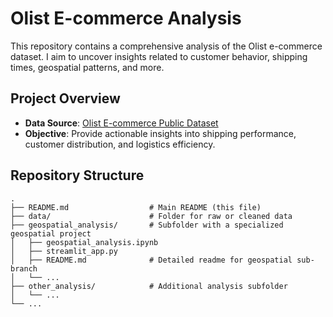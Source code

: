 # Olist E-commerce Analysis

This repository contains a comprehensive analysis of the Olist e-commerce dataset. I aim to uncover insights related to customer behavior, shipping times, geospatial patterns, and more. 

## Project Overview

- **Data Source**: [Olist E-commerce Public Dataset](https://www.kaggle.com/datasets/olistbr/brazilian-ecommerce)  
- **Objective**: Provide actionable insights into shipping performance, customer distribution, and logistics efficiency.

## Repository Structure

```plaintext
.
├── README.md                  # Main README (this file)
├── data/                      # Folder for raw or cleaned data
├── geospatial_analysis/       # Subfolder with a specialized geospatial project
│   ├── geospatial_analysis.ipynb
│   ├── streamlit_app.py
│   ├── README.md              # Detailed readme for geospatial sub-branch
│   └── ...
├── other_analysis/            # Additional analysis subfolder
│   └── ...
└── ...
